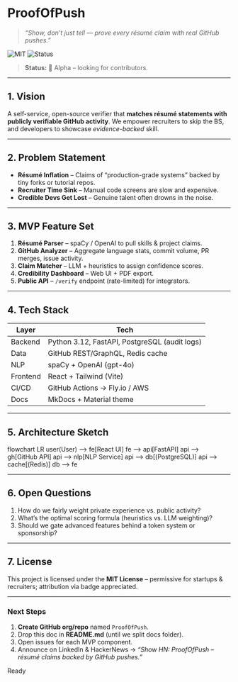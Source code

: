 # ProofOfPush

> *“Show, don’t just tell — prove every résumé claim with real GitHub pushes.”*

![MIT](https://img.shields.io/badge/License-MIT-green) ![Status](https://img.shields.io/badge/status-alpha-orange)

> **Status:** 🚧 Alpha – looking for contributors.

---

## 1. Vision

A self-service, open-source verifier that **matches résumé statements with publicly verifiable GitHub activity**. We empower recruiters to skip the BS, and developers to showcase *evidence-backed* skill.

---

## 2. Problem Statement

* **Résumé Inflation** – Claims of “production-grade systems” backed by tiny forks or tutorial repos.
* **Recruiter Time Sink** – Manual code screens are slow and expensive.
* **Credible Devs Get Lost** – Genuine talent often drowns in the noise.

---

## 3. MVP Feature Set

1. **Résumé Parser** – spaCy / OpenAI to pull skills & project claims.
2. **GitHub Analyzer** – Aggregate language stats, commit volume, PR merges, issue activity.
3. **Claim Matcher** – LLM + heuristics to assign confidence scores.
4. **Credibility Dashboard** – Web UI + PDF export.
5. **Public API** – `/verify` endpoint (rate-limited) for integrators.

---

## 4. Tech Stack

| Layer    | Tech                                          |
| -------- | --------------------------------------------- |
| Backend  | Python 3.12, FastAPI, PostgreSQL (audit logs) |
| Data     | GitHub REST/GraphQL, Redis cache              |
| NLP      | spaCy + OpenAI (gpt-4o)                       |
| Frontend | React + Tailwind (Vite)                       |
| CI/CD    | GitHub Actions → Fly.io / AWS                 |
| Docs     | MkDocs + Material theme                       |

---

## 5. Architecture Sketch

flowchart LR
  user(User) --> fe[React UI]
  fe --> api[FastAPI]
  api --> gh[GitHub API]
  api --> nlp[NLP Service]
  api --> db[(PostgreSQL)]
  api --> cache[(Redis)]
  db --> fe

---

## 6. Open Questions

1. How do we fairly weight private experience vs. public activity?
2. What’s the optimal scoring formula (heuristics vs. LLM weighting)?
3. Should we gate advanced features behind a token system or sponsorship?

---

## 7. License

This project is licensed under the **MIT License** – permissive for startups & recruiters; attribution via badge appreciated.

---

### Next Steps

1. **Create GitHub org/repo** named `ProofOfPush`.
2. Drop this doc in **README.md** (until we split docs folder).
3. Open issues for each MVP component.
4. Announce on LinkedIn & HackerNews → *“Show HN: ProofOfPush – résumé claims backed by GitHub pushes.”*

Ready

